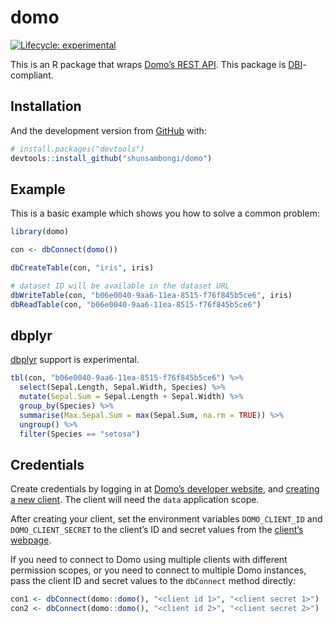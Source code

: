 
<!-- README.md is generated from README.Rmd. Please edit that file -->

# domo

<!-- badges: start -->

[![Lifecycle:
experimental](https://img.shields.io/badge/lifecycle-experimental-orange.svg)](https://www.tidyverse.org/lifecycle/#experimental)
<!-- badges: end -->

This is an R package that wraps [Domo’s REST
API](https://developer.domo.com/docs/dataset/overview-5). This package
is [DBI](https://github.com/r-dbi/DBI)-compliant.

## Installation

And the development version from [GitHub](https://github.com/) with:

``` r
# install.packages("devtools")
devtools::install_github("shunsambongi/domo")
```

## Example

This is a basic example which shows you how to solve a common problem:

``` r
library(domo)

con <- dbConnect(domo())

dbCreateTable(con, "iris", iris)

# dataset ID will be available in the dataset URL
dbWriteTable(con, "b06e0040-9aa6-11ea-8515-f76f845b5ce6", iris)
dbReadTable(con, "b06e0040-9aa6-11ea-8515-f76f845b5ce6")
```

## dbplyr

[dbplyr](https://github.com/tidyverse/dbplyr/) support is experimental.

``` r
tbl(con, "b06e0040-9aa6-11ea-8515-f76f845b5ce6") %>%
  select(Sepal.Length, Sepal.Width, Species) %>%
  mutate(Sepal.Sum = Sepal.Length + Sepal.Width) %>%
  group_by(Species) %>%
  summarise(Max.Sepal.Sum = max(Sepal.Sum, na.rm = TRUE)) %>%
  ungroup() %>%
  filter(Species == "setosa")
```

## Credentials

Create credentials by logging in at [Domo’s developer
website](https://developer.domo.com/login), and [creating a new
client](https://developer.domo.com/new-client). The client will need the
`data` application scope.

After creating your client, set the environment variables
`DOMO_CLIENT_ID` and `DOMO_CLIENT_SECRET` to the client’s ID and secret
values from the [client’s
webpage](https://developer.domo.com/manage-clients).

If you need to connect to Domo using multiple clients with different
permission scopes, or you need to connect to multiple Domo instances,
pass the client ID and secret values to the `dbConnect` method directly:

``` r
con1 <- dbConnect(domo::domo(), "<client id 1>", "<client secret 1>")
con2 <- dbConnect(domo::domo(), "<client id 2>", "<client secret 2>")
```
